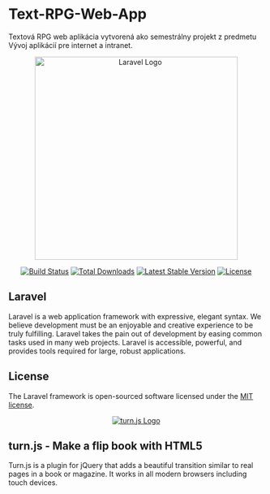 # Text-RPG-Web-App
Textová RPG web aplikácia vytvorená ako semestrálny projekt z predmetu Vývoj aplikácií pre internet a intranet.

<p align="center"><a href="https://laravel.com" target="_blank"><img src="https://raw.githubusercontent.com/laravel/art/master/logo-lockup/5%20SVG/2%20CMYK/1%20Full%20Color/laravel-logolockup-cmyk-red.svg" width="400" alt="Laravel Logo"></a></p>

<p align="center">
<a href="https://github.com/laravel/framework/actions"><img src="https://github.com/laravel/framework/workflows/tests/badge.svg" alt="Build Status"></a>
<a href="https://packagist.org/packages/laravel/framework"><img src="https://img.shields.io/packagist/dt/laravel/framework" alt="Total Downloads"></a>
<a href="https://packagist.org/packages/laravel/framework"><img src="https://img.shields.io/packagist/v/laravel/framework" alt="Latest Stable Version"></a>
<a href="https://packagist.org/packages/laravel/framework"><img src="https://img.shields.io/packagist/l/laravel/framework" alt="License"></a>
</p>

## Laravel

Laravel is a web application framework with expressive, elegant syntax. We believe development must be an enjoyable and creative experience to be truly fulfilling. Laravel takes the pain out of development by easing common tasks used in many web projects. Laravel is accessible, powerful, and provides tools required for large, robust applications.

## License

The Laravel framework is open-sourced software licensed under the [MIT license](https://opensource.org/licenses/MIT).

<p align="center"><a href="https://github.com/blasten/turn.js" target="_blank"><img src="https://camo.githubusercontent.com/f7cda4719d75af2d8a738b94891c6b0c15206afa740f2f4bedf577e1829c493e/687474703a2f2f7475726e6a732e636f6d2f706963732f736d616c6c2d7475726e6a732d6c6574746572732e706e67" alt="turn.js Logo"></a></p>

## turn.js - Make a flip book with HTML5

Turn.js is a plugin for jQuery that adds a beautiful transition similar to real pages in a book or magazine. It works in all modern browsers including touch devices.
